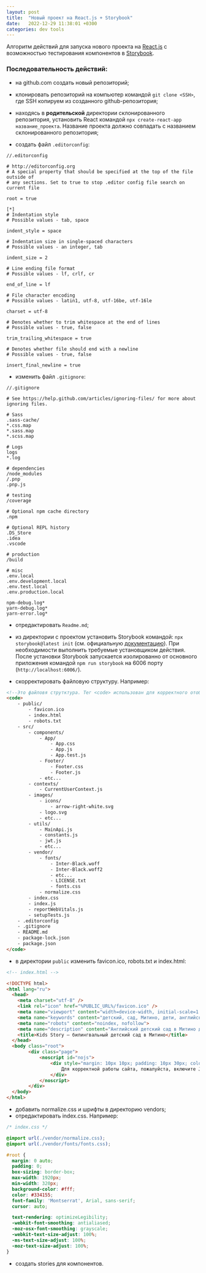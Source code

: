 ```yaml
---
layout: post
title:  "Новый проект на React.js + Storybook"
date:   2022-12-29 11:38:01 +0300
categories: dev tools
---
```


Алгоритм действий для запуска нового проекта на [React.js](https://ru.reactjs.org/docs/getting-started.html) с возможностью тестирования компонентов в [Storybook](https://storybook.js.org).

### Последовательность действий:
- на github.com создать новый репозиторий;

- клонировать репозиторий на компьютер командой `git clone <SSH>`, где SSH копируем из созданного github-репозитория;

- находясь в **родительской** директории склонированного репозитория, установить React командой `npx create-react-app название_проекта`. Название проекта должно совпадать с названием склонированного репозитория;

- создать файл `.editorconfig`:

```
//.editorconfig

# http://editorconfig.org
# A special property that should be specified at the top of the file outside of
# any sections. Set to true to stop .editor config file search on current file

root = true

[*]
# Indentation style
# Possible values - tab, space

indent_style = space

# Indentation size in single-spaced characters
# Possible values - an integer, tab

indent_size = 2

# Line ending file format
# Possible values - lf, crlf, cr

end_of_line = lf

# File character encoding
# Possible values - latin1, utf-8, utf-16be, utf-16le

charset = utf-8

# Denotes whether to trim whitespace at the end of lines
# Possible values - true, false

trim_trailing_whitespace = true

# Denotes whether file should end with a newline
# Possible values - true, false

insert_final_newline = true
```

- изменить файл `.gitignore`:

```
//.gitignore

# See https://help.github.com/articles/ignoring-files/ for more about ignoring files.

# Sass
.sass-cache/
*.css.map
*.sass.map
*.scss.map

# Logs
logs
*.log

# dependencies
/node_modules
/.pnp
.pnp.js

# testing
/coverage

# Optional npm cache directory
.npm

# Optional REPL history
.DS_Store
.idea
.vscode

# production
/build

# misc
.env.local
.env.development.local
.env.test.local
.env.production.local

npm-debug.log*
yarn-debug.log*
yarn-error.log*
```
- отредактировать `Readme.md`;

- из директории с проектом установить Storybook командой: `npx storybook@latest init` (см. официальную [документацию](https://storybook.js.org/docs/react/get-started/install/)). При необходимости выполнить требуемые установщиком действия. После установки Storybook запускается изолированно от основного приложения командой `npm run storybook` на 6006 порту (`http://localhost:6006/`).

- скорректировать файловую структуру. Например:  

```html
<!--Это файловя струтктура. Тег <code> использован для корректного отображения структуры в блоге. Смысловую нагрузку не несет-->
<code>
    - public/
        - favicon.ico
        - index.html
        - robots.txt
    - src/
        - components/
            - App/
                - App.css
                - App.js
                - App.test.js
            - Footer/
                - Footer.css
                - Footer.js
            - etc...
        - contexts/
            - CurrentUserContext.js
        - images/
            - icons/
                - arrow-right-white.svg
            - logo.svg
            - etc...
        - utils/
            - MainApi.js
            - constants.js
            - jwt.js
            - etc...
        - vendor/
            - fonts/
                - Inter-Black.woff
                - Inter-Black.woff2
                - etc...
                - LICENSE.txt
                - fonts.css
            - normalize.css
        - index.css
        - index.js
        - reportWebVitals.js
        - setupTests.js
    - .editorconfig
    - .gitignore
    - README.md
    - package-lock.json
    - package.json
</code>
```
- в директории `public` изменить favicon.ico, robots.txt и index.html:

```html
<!-- index.html -->

<!DOCTYPE html>
<html lang="ru">
  <head>
    <meta charset="utf-8" />
    <link rel="icon" href="%PUBLIC_URL%/favicon.ico" />
    <meta name="viewport" content="width=device-width, initial-scale=1.0">
    <meta name="keywords" content="детский, сад, Митино, дети, английский, язык">
    <meta name="robots" content="noindex, nofollow">
    <meta name="description" content="Английский детский сад в Митино для детей с 2 до 7 лет с погружением в языковую среду">
    <title>Kids Story — билингвальный детский сад в Митино</title>
  </head>
  <body class="root">
		<div class="page">
			<noscript id="nojs">
				<div style="margin: 10px 10px; padding: 10px 30px; color: #FFF; background-color: #0000DE; font-family: Ubuntu, OpenSans,sans-serif; text-align:center; border-radius: 20px 0;">
					Для корректной работы сайта, пожалуйста, включите JavaScript в настройках вашего браузера
				</div>
			</noscript>
		</div>
  </body>
</html>
```

- добавить normalize.css и шрифты в директорию vendors;
- отредактировать index.css. Например:

```css
/* index.css */

@import url(./vendor/normalize.css);
@import url(./vendor/fonts/fonts.css);

#root {
  margin: 0 auto;
  padding: 0;
  box-sizing: border-box;
  max-width: 1920px;
  min-width: 320px;
  background-color: #fff;
  color: #334155;
  font-family: 'Montserrat', Arial, sans-serif;
  cursor: auto;

  text-rendering: optimizeLegibility;
  -webkit-font-smoothing: antialiased;
  -moz-osx-font-smoothing: grayscale;
  -webkit-text-size-adjust: 100%;
  -ms-text-size-adjust: 100%;
  -moz-text-size-adjust: 100%;
}
```
- создать stories для компонентов.